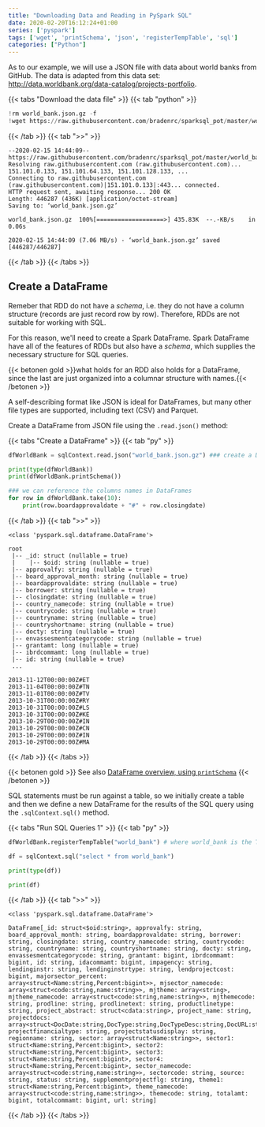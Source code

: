 ```yaml
---
title: "Downloading Data and Reading in PySpark SQL"
date: 2020-02-20T16:12:24+01:00
series: ['pyspark']
tags: ['wget', 'printSchema', 'json', 'registerTempTable', 'sql']
categories: ["Python"]
---
```


As to our example, we will use a JSON file with data about world banks from GitHub. The data is adapted from this data set: http://data.worldbank.org/data-catalog/projects-portfolio.

{{< tabs "Download the data file" >}}
{{< tab "python" >}}
```python
!rm world_bank.json.gz -f
!wget https://raw.githubusercontent.com/bradenrc/sparksql_pot/master/world_bank.json.gz
``` 
{{< /tab >}}
{{< tab ">>" >}}
```
--2020-02-15 14:44:09--  https://raw.githubusercontent.com/bradenrc/sparksql_pot/master/world_bank.json.gz
Resolving raw.githubusercontent.com (raw.githubusercontent.com)... 151.101.0.133, 151.101.64.133, 151.101.128.133, ...
Connecting to raw.githubusercontent.com (raw.githubusercontent.com)|151.101.0.133|:443... connected.
HTTP request sent, awaiting response... 200 OK
Length: 446287 (436K) [application/octet-stream]
Saving to: ‘world_bank.json.gz’

world_bank.json.gz  100%[===================>] 435.83K  --.-KB/s    in 0.06s   

2020-02-15 14:44:09 (7.06 MB/s) - ‘world_bank.json.gz’ saved [446287/446287]
```
{{< /tab >}}
{{< /tabs >}}


## Create a DataFrame

Remeber that RDD do not have a _schema_, i.e. they do not have a column structure (records are just record row by row). Therefore, RDDs are not suitable for working with SQL. 

For this reason, we'll need to create a Spark DataFrame. Spark DataFrame have all of the features of RDDs but also have a _schema_, which supplies the necessary structure for SQL queries.

{{< betonen gold >}}what holds for an RDD also holds for a DataFrame, since the last are just organized into a columnar structure with names.{{< /betonen >}}

A self-describing format like JSON is ideal for DataFrames, but many other file types are supported, including text (CSV) and Parquet.

Create a DataFrame from JSON file using the `.read.json()` method:

{{< tabs "Create a DataFrame" >}}
{{< tab "py" >}}
```python
dfWorldBank = sqlContext.read.json("world_bank.json.gz") ### create a DataFrame

print(type(dfWorldBank))
print(dfWorldBank.printSchema())

### we can reference the columns names in DataFrames
for row in dfWorldBank.take(10):
    print(row.boardapprovaldate + "#" + row.closingdate)

``` 
{{< /tab >}}
{{< tab ">>" >}}
```
<class 'pyspark.sql.dataframe.DataFrame'>

root
 |-- _id: struct (nullable = true)
 |    |-- $oid: string (nullable = true)
 |-- approvalfy: string (nullable = true)
 |-- board_approval_month: string (nullable = true)
 |-- boardapprovaldate: string (nullable = true)
 |-- borrower: string (nullable = true)
 |-- closingdate: string (nullable = true)
 |-- country_namecode: string (nullable = true)
 |-- countrycode: string (nullable = true)
 |-- countryname: string (nullable = true)
 |-- countryshortname: string (nullable = true)
 |-- docty: string (nullable = true)
 |-- envassesmentcategorycode: string (nullable = true)
 |-- grantamt: long (nullable = true)
 |-- ibrdcommamt: long (nullable = true)
 |-- id: string (nullable = true)
 ...

2013-11-12T00:00:00Z#ET
2013-11-04T00:00:00Z#TN
2013-11-01T00:00:00Z#TV
2013-10-31T00:00:00Z#RY
2013-10-31T00:00:00Z#LS
2013-10-31T00:00:00Z#KE
2013-10-29T00:00:00Z#IN
2013-10-29T00:00:00Z#CN
2013-10-29T00:00:00Z#IN
2013-10-29T00:00:00Z#MA
```
{{< /tab >}}
{{< /tabs >}}

{{< betonen gold >}}
See also [DataFrame overview, using `printSchema`](/posts/python/dataframe-overview-printschema)
{{< /betonen >}}

SQL statements must be run against a table, so we initially create a table and then we define a new DataFrame for the results of the SQL query using the `.sqlContext.sql()` method.

{{< tabs "Run SQL Queries 1" >}}
{{< tab "py" >}}
```python
dfWorldBank.registerTempTable("world_bank") # where world_bank is the Table´s name

df = sqlContext.sql("select * from world_bank")

print(type(df))

print(df)
``` 
{{< /tab >}}
{{< tab ">>" >}}
```
<class 'pyspark.sql.dataframe.DataFrame'>

DataFrame[_id: struct<$oid:string>, approvalfy: string, board_approval_month: string, boardapprovaldate: string, borrower: string, closingdate: string, country_namecode: string, countrycode: string, countryname: string, countryshortname: string, docty: string, envassesmentcategorycode: string, grantamt: bigint, ibrdcommamt: bigint, id: string, idacommamt: bigint, impagency: string, lendinginstr: string, lendinginstrtype: string, lendprojectcost: bigint, majorsector_percent: array<struct<Name:string,Percent:bigint>>, mjsector_namecode: array<struct<code:string,name:string>>, mjtheme: array<string>, mjtheme_namecode: array<struct<code:string,name:string>>, mjthemecode: string, prodline: string, prodlinetext: string, productlinetype: string, project_abstract: struct<cdata:string>, project_name: string, projectdocs: array<struct<DocDate:string,DocType:string,DocTypeDesc:string,DocURL:string,EntityID:string>>, projectfinancialtype: string, projectstatusdisplay: string, regionname: string, sector: array<struct<Name:string>>, sector1: struct<Name:string,Percent:bigint>, sector2: struct<Name:string,Percent:bigint>, sector3: struct<Name:string,Percent:bigint>, sector4: struct<Name:string,Percent:bigint>, sector_namecode: array<struct<code:string,name:string>>, sectorcode: string, source: string, status: string, supplementprojectflg: string, theme1: struct<Name:string,Percent:bigint>, theme_namecode: array<struct<code:string,name:string>>, themecode: string, totalamt: bigint, totalcommamt: bigint, url: string]
```
{{< /tab >}}
{{< /tabs >}}
